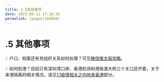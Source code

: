```yaml
---
title: 2.5其他事项
date: 2023-08-11 17:18:35
permalink: /pages/1b8849/
---
```

# .5 其他事项

💡 户口、档案还有党组织关系如何处理？可见[微信推文版攻略](https://mp.weixin.qq.com/s?__biz=MzAwNjAxNTYxNw==&mid=2651381252&idx=2&sn=733db978b77e4e0dc59bb139759012c2&chksm=80efa1eab79828fcec6d81686a2940ce84d8083e5aa9864e0680cafb02796e51a01e7c232d2f&scene=21#wechat_redirect)。

💡 如何到港？目前只有深圳湾口岸、香港机场和港珠澳大桥三个关口还开着，关于来港隔离的相关情况，请见[1.1疫情相关之内地来香港](/pages/4b73b3/)部分。
